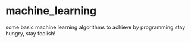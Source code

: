 # machine_learning
some basic machine learning algorithms to achieve by programming
stay hungry, stay foolish!
